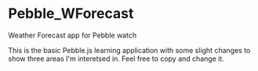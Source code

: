 # Pebble_WForecast
Weather Forecast app for Pebble watch

This is the basic Pebble.js learning application with some slight changes to show three areas I'm interetsed in.
Feel free to copy and change it.
